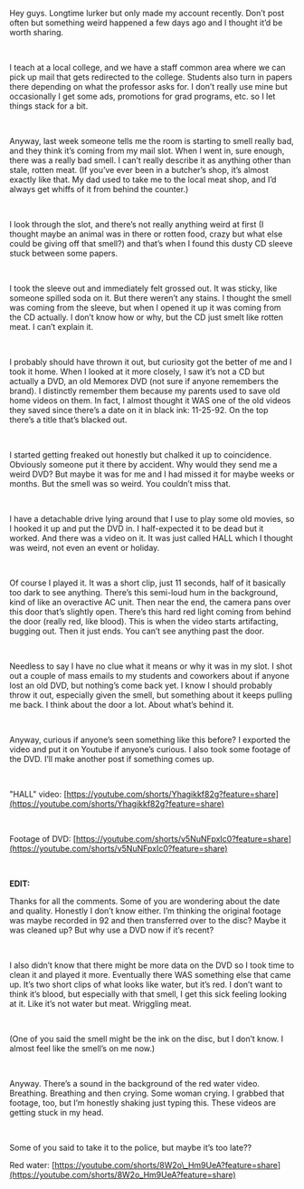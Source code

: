 Hey guys. Longtime lurker but only made my account recently. Don’t post often but something weird happened a few days ago and I thought it’d be worth sharing.

&#x200B;

I teach at a local college, and we have a staff common area where we can pick up mail that gets redirected to the college. Students also turn in papers there depending on what the professor asks for. I don’t really use mine but occasionally I get some ads, promotions for grad programs, etc. so I let things stack for a bit.

&#x200B;

Anyway, last week someone tells me the room is starting to smell really bad, and they think it’s coming from my mail slot. When I went in, sure enough, there was a really bad smell. I can’t really describe it as anything other than stale, rotten meat. (If you’ve ever been in a butcher’s shop, it’s almost exactly like that. My dad used to take me to the local meat shop, and I’d always get whiffs of it from behind the counter.)

&#x200B;

I look through the slot, and there’s not really anything weird at first (I thought maybe an animal was in there or rotten food, crazy but what else could be giving off that smell?) and that’s when I found this dusty CD sleeve stuck between some papers.

&#x200B;

I took the sleeve out and immediately felt grossed out. It was sticky, like someone spilled soda on it. But there weren’t any stains. I thought the smell was coming from the sleeve, but when I opened it up it was coming from the CD actually. I don’t know how or why, but the CD just smelt like rotten meat. I can’t explain it.

&#x200B;

I probably should have thrown it out, but curiosity got the better of me and I took it home. When I looked at it more closely, I saw it’s not a CD but actually a DVD, an old Memorex DVD (not sure if anyone remembers the brand). I distinctly remember them because my parents used to save old home videos on them. In fact, I almost thought it WAS one of the old videos they saved since there’s a date on it in black ink: 11-25-92. On the top there’s a title that’s blacked out.

&#x200B;

I started getting freaked out honestly but chalked it up to coincidence. Obviously someone put it there by accident. Why would they send me a weird DVD? But maybe it was for me and I had missed it for maybe weeks or months. But the smell was so weird. You couldn’t miss that.

&#x200B;

I have a detachable drive lying around that I use to play some old movies, so I hooked it up and put the DVD in. I half-expected it to be dead but it worked. And there was a video on it. It was just called HALL which I thought was weird, not even an event or holiday.

&#x200B;

Of course I played it. It was a short clip, just 11 seconds, half of it basically too dark to see anything. There’s this semi-loud hum in the background, kind of like an overactive AC unit. Then near the end, the camera pans over this door that’s slightly open. There’s this hard red light coming from behind the door (really red, like blood). This is when the video starts artifacting, bugging out. Then it just ends. You can’t see anything past the door.

&#x200B;

Needless to say I have no clue what it means or why it was in my slot. I shot out a couple of mass emails to my students and coworkers about if anyone lost an old DVD, but nothing’s come back yet. I know I should probably throw it out, especially given the smell, but something about it keeps pulling me back. I think about the door a lot. About what’s behind it.

&#x200B;

Anyway, curious if anyone’s seen something like this before? I exported the video and put it on Youtube if anyone’s curious. I also took some footage of the DVD. I’ll make another post if something comes up.

&#x200B;

"HALL" video: [https://youtube.com/shorts/Yhagikkf82g?feature=share](https://youtube.com/shorts/Yhagikkf82g?feature=share)

&#x200B;

Footage of DVD: [https://youtube.com/shorts/v5NuNFpxIc0?feature=share](https://youtube.com/shorts/v5NuNFpxIc0?feature=share)

&#x200B;

**EDIT:** 

Thanks for all the comments. Some of you are wondering about the date and quality. Honestly I don’t know either. I’m thinking the original footage was maybe recorded in 92 and then transferred over to the disc? Maybe it was cleaned up? But why use a DVD now if it’s recent?

&#x200B;

I also didn’t know that there might be more data on the DVD so I took time to clean it and played it more. Eventually there WAS something else that came up. It’s two short clips of what looks like water, but it’s red. I don’t want to think it’s blood, but especially with that smell, I get this sick feeling looking at it. Like it’s not water but meat. Wriggling meat.

&#x200B;

(One of you said the smell might be the ink on the disc, but I don’t know. I almost feel like the smell’s on me now.)

&#x200B;

Anyway. There’s a sound in the background of the red water video. Breathing. Breathing and then crying. Some woman crying. I grabbed that footage, too, but I’m honestly shaking just typing this. These videos are getting stuck in my head.

&#x200B;

Some of you said to take it to the police, but maybe it’s too late??  


Red water: [https://youtube.com/shorts/8W2o\_Hm9UeA?feature=share](https://youtube.com/shorts/8W2o_Hm9UeA?feature=share)

&#x200B;